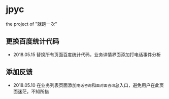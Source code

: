 # jpyc

the project of "就跑一次"

## 更换百度统计代码

* 2018.05.15 替换所有页面百度统计代码，业务详情界面添加打电话事件分析

## 添加反馈

* 2018.05.10 在业务列表页面添加`电话咨询`和`面对面咨询`总入口，避免用户在此页面迷茫，不知所措
